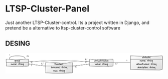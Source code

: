 LTSP-Cluster-Panel
==================

Just another LTSP-Cluster-control.
Its a project written in Django, and pretend be a alternative to ltsp-cluster-control software

DESING
------
![alt tag](https://github.com/mboscovich/LTSP-Cluster-Panel/blob/master/Diagrama-ER.png)


